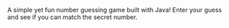 A simple yet fun number guessing game built with Java! Enter your guess and see if you can match the secret number.
